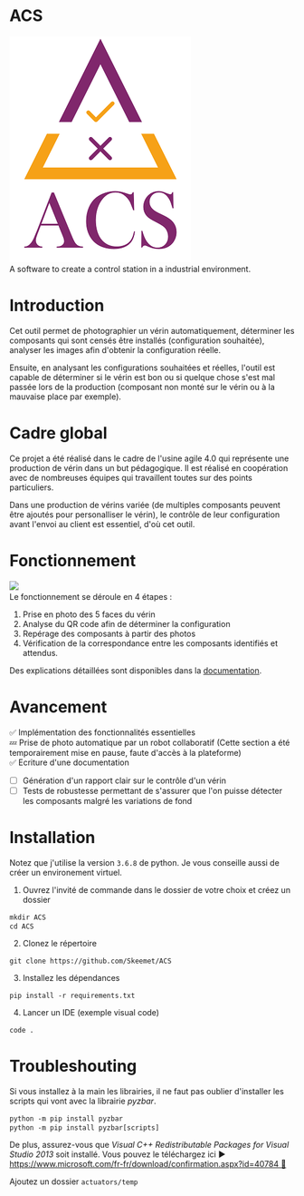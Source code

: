 # ACS  
![](doc/img/acs_logo_small.png)  
A software to create a control station in a industrial environment.

# Introduction
 Cet outil permet de photographier un vérin automatiquement, déterminer les composants qui sont censés être installés (configuration souhaitée), analyser les images afin d'obtenir la configuration réelle.  
 
 Ensuite, en analysant les configurations souhaitées et réelles, l'outil est capable de déterminer si le vérin est bon ou si quelque chose s'est mal passée lors de la production (composant non monté sur le vérin ou à la mauvaise place par exemple). 

# Cadre global
Ce projet a été réalisé dans le cadre de l'usine agile 4.0 qui représente une production de vérin dans un but pédagogique. Il est réalisé en coopération avec de nombreuses équipes qui travaillent toutes sur des points particuliers.  

Dans une production de vérins variée (de multiples composants peuvent être ajoutés pour personalliser le vérin), le contrôle de leur configuration avant l'envoi au client est essentiel, d'où cet outil.


# Fonctionnement
![](doc/img/step.png)  
Le fonctionnement se déroule en 4 étapes : 
1. Prise en photo des 5 faces du vérin
2. Analyse du QR code afin de déterminer la configuration
3. Repérage des composants à partir des photos
4. Vérification de la correspondance entre les composants identifiés et attendus.


Des explications détaillées sont disponibles dans la [documentation](doc/intro.md).

# Avancement  
:white_check_mark: Implémentation des fonctionnalités essentielles  
:zzz: Prise de photo automatique par un robot collaboratif (Cette section a été temporairement mise en pause, faute d'accès à la plateforme)  
:white_check_mark: Ecriture d'une documentation
- [ ] Génération d'un rapport clair sur le contrôle d'un vérin
- [ ] Tests de robustesse permettant de s'assurer que l'on puisse détecter les composants malgré les variations de fond  

# Installation
Notez que j'utilise la version `3.6.8` de python. Je vous conseille aussi de créer un environement virtuel. 

1. Ouvrez l'invité de commande dans le dossier de votre choix et créez un dossier
```
mkdir ACS
cd ACS
```

2. Clonez le répertoire 
```
git clone https://github.com/Skeemet/ACS
```

3. Installez les dépendances
```
pip install -r requirements.txt
```
4. Lancer un IDE (exemple visual code)
```
code .
```


# Troubleshouting
Si vous installez à la main les librairies, il ne faut pas oublier d'installer les scripts qui vont avec la librairie _pyzbar_.
```
python -m pip install pyzbar
python -m pip install pyzbar[scripts]
```

De plus, assurez-vous que _Visual C++ Redistributable Packages for Visual Studio 2013_ soit installé. Vous pouvez le téléchargez ici :arrow_forward: [https://www.microsoft.com/fr-fr/download/confirmation.aspx?id=40784 :link:](https://www.microsoft.com/fr-fr/download/confirmation.aspx?id=40784)  

Ajoutez un dossier `actuators/temp`

